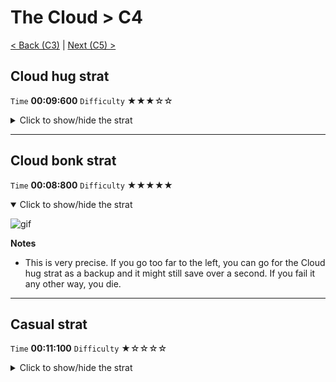 # The Cloud > C4

[< Back (C3)](https://github.com/Doublevil/scbspeedrun/blob/main/levels/C/C3.md) | [Next (C5) >](https://github.com/Doublevil/scbspeedrun/blob/main/levels/C/C5.md)

## Cloud hug strat

`Time` **00:09:600** `Difficulty` ★★★☆☆
<details>
  <summary>Click to show/hide the strat</summary>

  ![gif](https://github.com/Doublevil/scbspeedrun/blob/main/media/levels/C/C4_CloudHug.webp)

  **Notes**
  - This can be used as a backup to recover from failing the cloud bonk strat in some cases.
  - The timing to get the wall jump on the side of the cloud seems to vary wildly and can be pretty precise at times, so make sure you buffer it right before touching the cloud.
</details>

---
## Cloud bonk strat

`Time` **00:08:800** `Difficulty` ★★★★★
<details open>
  <summary>Click to show/hide the strat</summary>

  ![gif](https://github.com/Doublevil/scbspeedrun/blob/main/media/levels/C/C4_CloudBonk.webp)

  **Notes**
  - This is very precise. If you go too far to the left, you can go for the Cloud hug strat as a backup and it might still save over a second. If you fail it any other way, you die.
</details>

---
## Casual strat

`Time` **00:11:100** `Difficulty` ★☆☆☆☆
<details>
  <summary>Click to show/hide the strat</summary>

  ![gif](https://github.com/Doublevil/scbspeedrun/blob/main/media/levels/C/C4_Casual.webp)

  **Notes**
  - No one's gonna blame you if you don't feel like attempting the other strats on that one.
</details>
